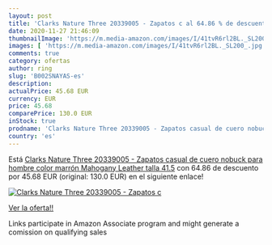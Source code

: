 ```yaml
---
layout: post
title: 'Clarks Nature Three 20339005 - Zapatos c al 64.86 % de descuento'
date: 2020-11-27 21:46:09
thumbnailImage: 'https://m.media-amazon.com/images/I/41tvR6rl2BL._SL200_.jpg'
images: [ 'https://m.media-amazon.com/images/I/41tvR6rl2BL._SL200_.jpg' ]
comments: true
category: ofertas
author: ring
slug: 'B002SNAYAS-es'
description:
actualPrice: 45.68 EUR
currency: EUR
price: 45.68
comparePrice: 130.0 EUR
inStock: true
prodname: 'Clarks Nature Three 20339005 - Zapatos casual de cuero nobuck para hombre  color marrón  Mahogany Leather   talla 41.5'
country: 'es'
---
```


Está [Clarks Nature Three 20339005 - Zapatos casual de cuero nobuck para hombre  color marrón  Mahogany Leather   talla 41.5](https://www.amazon.es/dp/B002SNAYAS/?tag=tolees-21) con 64.86 de descuento por 45.68 EUR (original: 130.0 EUR) en el siguiente enlace!

[![Clarks Nature Three 20339005 - Zapatos c](https://m.media-amazon.com/images/I/41tvR6rl2BL._SL200_.jpg)](https://www.amazon.es/dp/B002SNAYAS/?tag=tolees-21)

[Ver la oferta!!](https://www.amazon.es/dp/B002SNAYAS/?tag=tolees-21)

Links participate in Amazon Associate program and might generate a comission on qualifying sales


